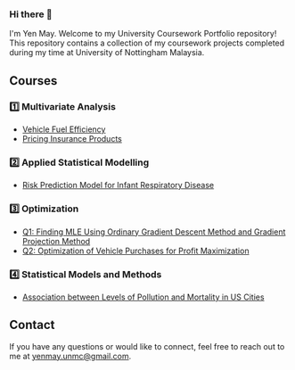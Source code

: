 ### Hi there 👋
I'm Yen May. Welcome to my University Coursework Portfolio repository! This repository contains a collection of my coursework projects completed during my time at University of Nottingham Malaysia.

## Courses
### 1️⃣ Multivariate Analysis
- [Vehicle Fuel Efficiency](https://github.com/yenmay-lee00/yenmay_portfolio/blob/main/Pricing%20Insurance%20Products.pdf)
- [Pricing Insurance Products](https://github.com/yenmay-lee00/yenmay_portfolio/blob/main/Pricing%20Insurance%20Products.pdf)

### 2️⃣ Applied Statistical Modelling
- [Risk Prediction Model for Infant Respiratory Disease](https://github.com/yenmay-lee00/yenmay_portfolio/blob/main/Risk%20Prediction%20Model%20for%20Infant%20Respiratory%20Diseases.pdf)

### 3️⃣ Optimization
- [Q1: Finding MLE Using Ordinary Gradient Descent Method and Gradient Projection Method](https://github.com/yenmay-lee00/yenmay_portfolio/blob/main/20311298_Assignment%202.ipynb)
- [Q2: Optimization of Vehicle Purchases for Profit Maximization](https://github.com/yenmay-lee00/yenmay_portfolio/blob/main/20311298_Assignment%202%20(2%20a%2Cb%2Cc).pdf)

### 4️⃣ Statistical Models and Methods
- [Association between Levels of Pollution and Mortality in US Cities](https://github.com/yenmay-lee00/yenmay_portfolio/blob/main/Association%20between%20Levels%20of%20Pollution%20and%20Mortality%20in%20US%20cities.pdf)

## Contact
If you have any questions or would like to connect, feel free to reach out to me at yenmay.unmc@gmail.com.

<!--
**yenmay-lee00/yenmay-lee00** is a ✨ _special_ ✨ repository because its `README.md` (this file) appears on your GitHub profile.

Here are some ideas to get you started:

- 🔭 I’m currently working on ...
- 🌱 I’m currently learning ...
- 👯 I’m looking to collaborate on ...
- 🤔 I’m looking for help with ...
- 💬 Ask me about ...
- 📫 How to reach me: ...
- 😄 Pronouns: ...
- ⚡ Fun fact: ...

# University Coursework Portfolio

Welcome to my University Coursework Portfolio repository! This repository contains a collection of my coursework projects completed during my time at [Your University].

## Courses

### Course 1

- **Semester 1**
  - Project 1: [Project Name](course1/semester1/project1/README.md)
  - Project 2: [Project Name](course1/semester1/project2/README.md)
  - ...

- **Semester 2**
  - Project 1: [Project Name](course1/semester2/project1/README.md)
  - Project 2: [Project Name](course1/semester2/project2/README.md)
  - ...

### Course 2

- **Semester 1**
  - Project 1: [Project Name](course2/semester1/project1/README.md)
  - Project 2: [Project Name](course2/semester1/project2/README.md)
  - ...

...

## How to Use

To explore a specific project, click on the project name link above to navigate to the project's README file. The README file for each project provides detailed information, including project descriptions, technologies used, key features, and any additional documentation.

## Contact

If you have any questions or would like to connect, feel free to reach out to me at [your email address or preferred contact information].


-->
